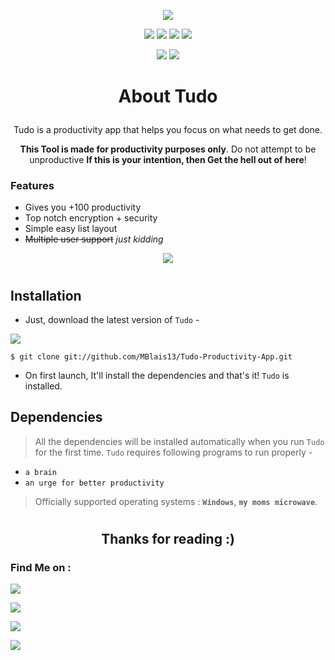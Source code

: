 <a href="https://mblais-portfolio.netlify.app/">
<p align="center">
  <img src="https://i.imgur.com/bhN3ALL.png">
</p>
</a>
<p align="center">
  <img src="https://img.shields.io/badge/Version-0.2-brightgreen?style=for-the-badge">
  
  <img src="https://img.shields.io/github/license/MBlais13/Tudo-Productivity-App?style=for-the-badge">
  
  <img src="https://img.shields.io/github/stars/MBlais13/Tudo-Productivity-App?color=yellow&style=for-the-badge">
  
  <!--<img src="https://img.shields.io/github/issues/MBlais13/Tudo-Productivity-App?color=red&style=for-the-badge">
  -->
  <img src="https://img.shields.io/github/forks/MBlais13/Tudo-Productivity-App?color=blue&style=for-the-badge">
</p>

<p align="center">
  <img src="https://img.shields.io/badge/Author-MBlais13-lightblue?style=flat-square">
  <img src="https://img.shields.io/badge/Open%20Source-Yes-lightblue?style=flat-square">
  <!--<img src="https://img.shields.io/badge/Written%20In-Nothing-cyan?style=flat-square">--!>
</p>

##

<h1><p align="center">About Tudo</p></h1>

<p align="center">Tudo is a productivity app that helps you focus on what needs to get done.</p>

<p align="center">
<b>This Tool is made for productivity purposes only</b>. Do not attempt to be unproductive <b>If this is your intention, then Get the hell out of here</b>!
<!p>

### Features
- Gives you +100 productivity
- Top notch encryption + security
- Simple easy list layout
- ~~Multiple user support~~ *just kidding*



<p align="center">
  <img src="https://i.imgur.com/DvivP7l.png">
</p>


# <!--used as a divider -->

## Installation

- Just, download the latest version of `Tudo` - 

<a href="https://github.com/MBlais13" target="_blank"><img src="https://img.shields.io/badge/Download Here-1C1E23?style=for-the-badge&logo="></a>

```
$ git clone git://github.com/MBlais13/Tudo-Productivity-App.git
```

- On first launch, It'll install the dependencies and that's it! `Tudo` is installed.


## Dependencies
> All the dependencies will be installed automatically when you run `Tudo` for the first time.
`Tudo` requires following programs to run properly - 
- `a brain`
- `an urge for better productivity`

> Officially supported operating systems : **`Windows`**, **`my moms microwave`**.

#

<h2 align="center">Thanks for reading :)</h2>

<!--
### Special Thanks :

- [**MBlais**](https://github.com/MBlais13)
-->


### Find Me on :
<p align="left">
  <a href="https://github.com/MBlais13" target="_blank"><img src="https://img.shields.io/badge/Github-MBlais13-lightgrey?style=for-the-badge&logo=github"></a>

  <a href="https://twitter.com/MBlais13" target="_blank"><img src="https://img.shields.io/badge/Twitter-%40MBlais13-1DA1F2?style=for-the-badge&logo=twitter"></a>

  <a href="https://discord.gg/Hejb485" target="_blank"><img src="https://img.shields.io/badge/Discord-Message me-5865F2?style=for-the-badge&logo=discord"></a>

  <a href="https://mblais-portfolio.netlify.app/" target="_blank"><img src="https://img.shields.io/badge/Website-Portfolio-lightblue?style=for-the-badge&logo="></a>
</p>
